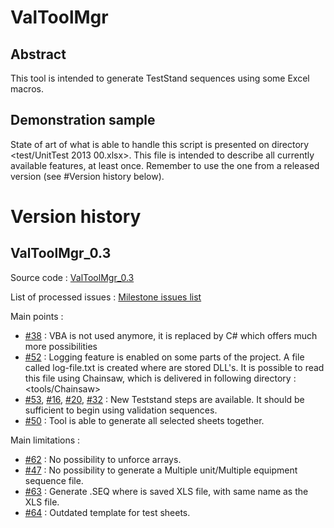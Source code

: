 # ValToolMgr

## Abstract
This tool is intended to generate TestStand sequences using some Excel macros.

## Demonstration sample
State of art of what is able to handle this script is presented on directory <test/UnitTest 2013 00.xlsx>. This file is intended to describe all currently available features, at least once.
Remember to use the one from a released version (see #Version history below).

# Version history

## ValToolMgr_0.3

Source code : [ValToolMgr_0.3](https://github.com/AlstomTCMS/ValToolMgr/tree/ValToolMgr_0.3)

List of processed issues : [Milestone issues list](https://github.com/AlstomTCMS/ValToolMgr/issues?milestone=4&state=closed)

Main points :
 * [#38](https://github.com/AlstomTCMS/ValToolMgr/issues/38) : VBA is not used anymore, it is replaced by C# which offers much more possibilities
 * [#52](https://github.com/AlstomTCMS/ValToolMgr/issues/52) : Logging feature is enabled on some parts of the project. A file called log-file.txt is created where are stored DLL's. It is possible to read this file using Chainsaw, which is delivered in following directory : <tools/Chainsaw>
 * [#53](https://github.com/AlstomTCMS/ValToolMgr/issues/53), [#16](https://github.com/AlstomTCMS/ValToolMgr/issues/16), [#20](https://github.com/AlstomTCMS/ValToolMgr/issues/20), [#32](https://github.com/AlstomTCMS/ValToolMgr/issues/32) : New Teststand steps are available. It should be sufficient to begin using validation sequences.
 * [#50](https://github.com/AlstomTCMS/ValToolMgr/issues/50) : Tool is able to generate all selected sheets together.
 
Main limitations :
 * [#62](https://github.com/AlstomTCMS/ValToolMgr/issues/62) : No possibility to unforce arrays.
 * [#47](https://github.com/AlstomTCMS/ValToolMgr/issues/47) : No possibility to generate a Multiple unit/Multiple equipment sequence file.
 * [#63](https://github.com/AlstomTCMS/ValToolMgr/issues/63) : Generate .SEQ where is saved XLS file, with same name as the XLS file.
 * [#64](https://github.com/AlstomTCMS/ValToolMgr/issues/64) : Outdated template for test sheets.
